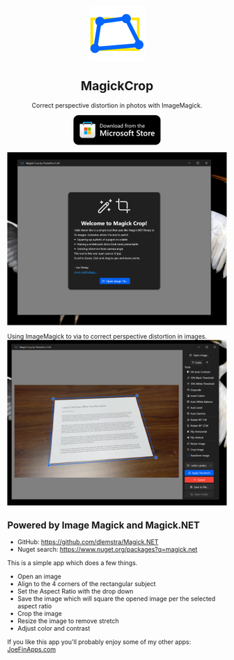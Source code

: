 <p align="center">
  <img width="128" align="center" src=Images\MagickCropLogo.png>
</p>
<h1 align="center">
  MagickCrop
</h1>
<p align="center">
  Correct perspective distortion in photos with ImageMagick.
</p>
<p align="center">
  <a href="https://www.microsoft.com/store/productId/9PF6ZX8RJ8Q2?cid=MagickCropGitHub" target="_blank">
    <img src="Images/storeBadge.png" width="200" alt="Store link" />
  </a>
</p>

![The welcome experience in MagickCrop 1.4](Images/Welcome1.4.png)

Using ImageMagick to via to correct perspective distortion in images.
![A piece of paper on a table in need of correction](Images/Transform1.4.png)

## Powered by Image Magick and Magick.NET

- GitHub: https://github.com/dlemstra/Magick.NET
- Nuget search: https://www.nuget.org/packages?q=magick.net

This is a simple app which does a few things.

- Open an image
- Align to the 4 corners of the rectangular subject
- Set the Aspect Ratio with the drop down
- Save the image which will square the opened image per the selected aspect ratio
- Crop the image
- Resize the image to remove stretch
- Adjust color and contrast

If you like this app you'll probably enjoy some of my other apps: [JoeFinApps.com](https://www.JoeFinApps.com)

